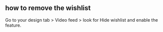  ## how to remove the wishlist

 Go to your design tab > Video feed > look for Hide wishlist and enable the feature.